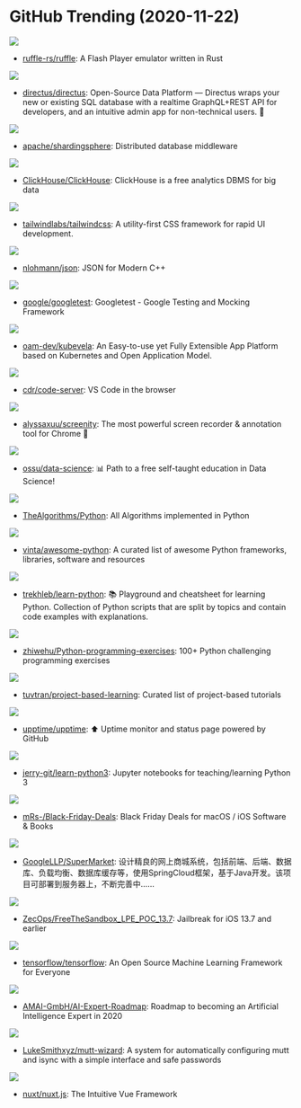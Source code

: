 # GitHub Trending (2020-11-22)

![](https://img.shields.io/badge/Rust-New%20366-green?style=flat-square&logo=appveyor)
- [ruffle-rs/ruffle](https://github.com/ruffle-rs/ruffle): A Flash Player emulator written in Rust

![](https://img.shields.io/badge/Vue-New%20300-green?style=flat-square&logo=appveyor)
- [directus/directus](https://github.com/directus/directus): Open-Source Data Platform — Directus wraps your new or existing SQL database with a realtime GraphQL+REST API for developers, and an intuitive admin app for non-technical users. 🐰

![](https://img.shields.io/badge/Java-New%2063-green?style=flat-square&logo=appveyor)
- [apache/shardingsphere](https://github.com/apache/shardingsphere): Distributed database middleware

![](https://img.shields.io/badge/C%2B%2B-New%20194-green?style=flat-square&logo=appveyor)
- [ClickHouse/ClickHouse](https://github.com/ClickHouse/ClickHouse): ClickHouse is a free analytics DBMS for big data

![](https://img.shields.io/badge/CSS-New%20704-green?style=flat-square&logo=appveyor)
- [tailwindlabs/tailwindcss](https://github.com/tailwindlabs/tailwindcss): A utility-first CSS framework for rapid UI development.

![](https://img.shields.io/badge/C%2B%2B-New%20144-green?style=flat-square&logo=appveyor)
- [nlohmann/json](https://github.com/nlohmann/json): JSON for Modern C++

![](https://img.shields.io/badge/C%2B%2B-New%20108-green?style=flat-square&logo=appveyor)
- [google/googletest](https://github.com/google/googletest): Googletest - Google Testing and Mocking Framework

![](https://img.shields.io/badge/Go-New%20118-green?style=flat-square&logo=appveyor)
- [oam-dev/kubevela](https://github.com/oam-dev/kubevela): An Easy-to-use yet Fully Extensible App Platform based on Kubernetes and Open Application Model.

![](https://img.shields.io/badge/TypeScript-New%20110-green?style=flat-square&logo=appveyor)
- [cdr/code-server](https://github.com/cdr/code-server): VS Code in the browser

![](https://img.shields.io/badge/JavaScript-New%20970-green?style=flat-square&logo=appveyor)
- [alyssaxuu/screenity](https://github.com/alyssaxuu/screenity): The most powerful screen recorder & annotation tool for Chrome 🎥

![](https://img.shields.io/badge/none-New%20254-green?style=flat-square&logo=appveyor)
- [ossu/data-science](https://github.com/ossu/data-science): 📊 Path to a free self-taught education in Data Science!

![](https://img.shields.io/badge/Python-New%20459-green?style=flat-square&logo=appveyor)
- [TheAlgorithms/Python](https://github.com/TheAlgorithms/Python): All Algorithms implemented in Python

![](https://img.shields.io/badge/Python-New%20238-green?style=flat-square&logo=appveyor)
- [vinta/awesome-python](https://github.com/vinta/awesome-python): A curated list of awesome Python frameworks, libraries, software and resources

![](https://img.shields.io/badge/Python-New%20242-green?style=flat-square&logo=appveyor)
- [trekhleb/learn-python](https://github.com/trekhleb/learn-python): 📚 Playground and cheatsheet for learning Python. Collection of Python scripts that are split by topics and contain code examples with explanations.

![](https://img.shields.io/badge/none-New%20142-green?style=flat-square&logo=appveyor)
- [zhiwehu/Python-programming-exercises](https://github.com/zhiwehu/Python-programming-exercises): 100+ Python challenging programming exercises

![](https://img.shields.io/badge/none-New%20226-green?style=flat-square&logo=appveyor)
- [tuvtran/project-based-learning](https://github.com/tuvtran/project-based-learning): Curated list of project-based tutorials

![](https://img.shields.io/badge/none-New%20725-green?style=flat-square&logo=appveyor)
- [upptime/upptime](https://github.com/upptime/upptime): ⬆️ Uptime monitor and status page powered by GitHub

![](https://img.shields.io/badge/Python-New%20102-green?style=flat-square&logo=appveyor)
- [jerry-git/learn-python3](https://github.com/jerry-git/learn-python3): Jupyter notebooks for teaching/learning Python 3

![](https://img.shields.io/badge/Swift-New%2023-green?style=flat-square&logo=appveyor)
- [mRs-/Black-Friday-Deals](https://github.com/mRs-/Black-Friday-Deals): Black Friday Deals for macOS / iOS Software & Books

![](https://img.shields.io/badge/Java-New%20122-green?style=flat-square&logo=appveyor)
- [GoogleLLP/SuperMarket](https://github.com/GoogleLLP/SuperMarket): 设计精良的网上商城系统，包括前端、后端、数据库、负载均衡、数据库缓存等，使用SpringCloud框架，基于Java开发。该项目可部署到服务器上，不断完善中……

![](https://img.shields.io/badge/C-New%2063-green?style=flat-square&logo=appveyor)
- [ZecOps/FreeTheSandbox_LPE_POC_13.7](https://github.com/ZecOps/FreeTheSandbox_LPE_POC_13.7): Jailbreak for iOS 13.7 and earlier

![](https://img.shields.io/badge/C%2B%2B-New%20196-green?style=flat-square&logo=appveyor)
- [tensorflow/tensorflow](https://github.com/tensorflow/tensorflow): An Open Source Machine Learning Framework for Everyone

![](https://img.shields.io/badge/JavaScript-New%20306-green?style=flat-square&logo=appveyor)
- [AMAI-GmbH/AI-Expert-Roadmap](https://github.com/AMAI-GmbH/AI-Expert-Roadmap): Roadmap to becoming an Artificial Intelligence Expert in 2020

![](https://img.shields.io/badge/Shell-New%2019-green?style=flat-square&logo=appveyor)
- [LukeSmithxyz/mutt-wizard](https://github.com/LukeSmithxyz/mutt-wizard): A system for automatically configuring mutt and isync with a simple interface and safe passwords

![](https://img.shields.io/badge/JavaScript-New%20207-green?style=flat-square&logo=appveyor)
- [nuxt/nuxt.js](https://github.com/nuxt/nuxt.js): The Intuitive Vue Framework

